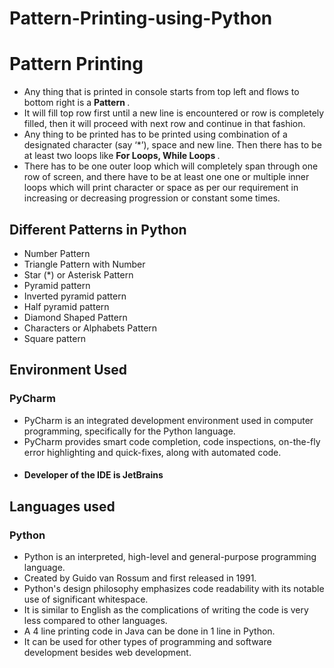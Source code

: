 # Pattern-Printing-using-Python

# Pattern Printing

  - Any thing that is printed in console starts from top left and flows to bottom right is a <B> Pattern </B>.
  - It will fill top row first until a new line is encountered or row is completely filled, 
  then it will proceed with next row and continue in that fashion.
  - Any thing to be printed has to be printed using combination of a designated character (say ‘*’), space and new line.
  Then there has to be at least two loops like <B> For Loops, While Loops </B>.
  - There has to be one outer loop which will completely span through one row of screen, 
  and there have to be at least one one or multiple inner loops which will print character or space as per our 
  requirement in increasing or decreasing progression or constant some times.
  
 ## Different Patterns in Python
   - Number Pattern
   - Triangle Pattern with Number
   - Star (*) or Asterisk Pattern
   - Pyramid pattern
   - Inverted pyramid pattern
   - Half pyramid pattern
   - Diamond Shaped Pattern
   - Characters or Alphabets Pattern
   - Square pattern
  
  ## Environment Used
  ### PyCharm
  - PyCharm is an integrated development environment used in computer programming, specifically for the Python language.
  - PyCharm provides smart code completion, code inspections, on-the-fly error highlighting and quick-fixes, along with automated code.
  - #### Developer of the IDE is JetBrains

  ## Languages used 
  ### Python
  - Python is an interpreted, high-level and general-purpose programming language.
  - Created by Guido van Rossum and first released in 1991.
  - Python's design philosophy emphasizes code readability with its notable use of significant whitespace.
  - It is similar to English as the complications of writing the code is very less compared to other languages.
  - A 4 line printing code in Java can be done in 1 line in Python.
  - It can be used for other types of programming and software development besides web development.
